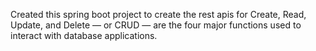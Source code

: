 Created this spring boot project to create the rest apis for Create, Read, Update, and Delete — or CRUD — are the four major functions used to interact with database applications. 

